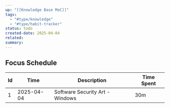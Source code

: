 ```yaml
---
up: "[[Knowledge Base MoC]]"
tags:
  - "#type/knowledge"
  - "#type/habit-tracker"
status: todo
created-date: 2025-04-04
related: 
summary:
---
```


## Focus Schedule

| Id  | Time       | Description                     | Time Spent |
| --- | ---------- | ------------------------------- | ---------- |
| 1   | 2025-04-04 | Software Security Art - Windows | 30m        | 
